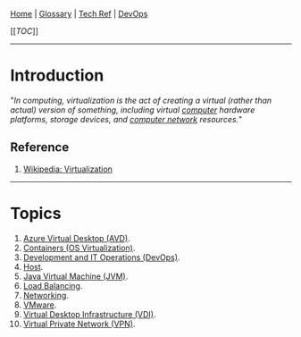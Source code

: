 [Home](/Slalom-LLC/Slalom-Consulting) | [Glossary](/Glossary) | [Tech Ref](/Tech-Ref) | [DevOps](/Tech-Ref/Software-Development/DevOps-\(Development-and-IT-Operations\))


[[_TOC_]]

---
# Introduction
"_In computing, virtualization is the act of creating a virtual (rather than actual) version of something, including virtual [computer](/Tech-Ref/Networking/Host) hardware platforms, storage devices, and [computer network](/Tech-Ref/Networking) resources._"

## Reference
1. [Wikipedia: Virtualization](https://en.wikipedia.org/wiki/Virtualization)

---
# Topics
1. [Azure Virtual Desktop (AVD)](/Tech-Ref/Microsoft/Microsoft-Azure/AVD-\(Azure-Virtual-Desktop\)).
1. [Containers (OS Virtualization)](/Tech-Ref/Virtualization/Containers-\(OS-Virtualization\)).
1. [Development and IT Operations (DevOps)](/Tech-Ref/Software-Development/DevOps-\(Development-and-IT-Operations\)).
1. [Host](/Tech-Ref/Networking/Host).
1. [Java Virtual Machine (JVM)](/Tech-Ref/Software-Development/Java/JRE-\(Java-Runtime-Environment\)/JVM-\(Java-Virtual-Machine\)).
1. [Load Balancing](/Tech-Ref/Software-Development/Load-Balancing).
1. [Networking](/Tech-Ref/Networking).
1. [VMware](/Tech-Ref/VMware).
1. [Virtual Desktop Infrastructure (VDI)](/Tech-Ref/Virtualization/VDI-\(Virtual-Desktop-Infrastructure\)).
1. [Virtual Private Network (VPN)](/Tech-Ref/Networking/VPN-\(Virtual-Private-Network\)).

